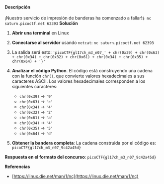 
#### Descripción

¡Nuestro servicio de impresión de banderas ha comenzado a fallar!`$ nc saturn.picoctf.net 62393`
**Solución**

1. **Abrir una terminal** en Linux
    
2. **Conectarse al servidor** usando `netcat`:
   `nc saturn.picoctf.net 62393` 
3. La salida será esto: 
   `'picoCTF{gl17ch_m3_n07_' + chr(0x39) + chr(0x63) + chr(0x34) + chr(0x32) + chr(0x61) + chr(0x34) + chr(0x35) + chr(0x64) + '}'`
    
4. **Analizar el código Python**. El código está construyendo una cadena con la función `chr()`, que convierte valores hexadecimales a sus caracteres ASCII. Los valores hexadecimales corresponden a los siguientes caracteres:
    
    - `chr(0x39)` → `'9'`
    - `chr(0x63)` → `'c'`
    - `chr(0x34)` → `'4'`
    - `chr(0x32)` → `'2'`
    - `chr(0x61)` → `'a'`
    - `chr(0x34)` → `'4'`
    - `chr(0x35)` → `'5'`
    - `chr(0x64)` → `'d'`
5. **Obtener la bandera completa**: La cadena construida por el código es:
    `picoCTF{gl17ch_m3_n07_9c42a45d}`
    

**Respuesta en el formato del concurso**:
 `picoCTF{gl17ch_m3_n07_9c42a45d}` 

**Referencias** 
- [https://linux.die.net/man/1/nc](https://linux.die.net/man/1/nc)

